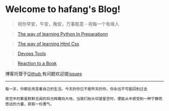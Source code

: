 # Welcome to hafang's Blog!

> 祝你早安，午安，晚安，万事胜意 - 祝每一个有缘人

> [The way of learning Python In Preparationn](https://www.hafang.top/article/python/python-menu)

> [The way of learning Html Css](http://www.hafang.top/article/Html-Css)

> [Devops Tools](http://www.hafang.top/article/Linux/devops-menu)

> [Reaction to a Book](http://www.hafang.top/article/book/book-menu)

博客托管于[Github](https://github.com/chenfan0307/blog),有问题欢迎提[issues](https://github.com/chenfan0307/blog/issues)

---

```
每一天，你都在改变着自己的生活。今天的你已不是昨天的你，你永远不可能回到过去

夜空中的繁星默默无闻的将光辉撒向大地，当我们抬头仰望星空时，便能从中感受到一种宁静而悠远的力量，获取一份勇气。
```
